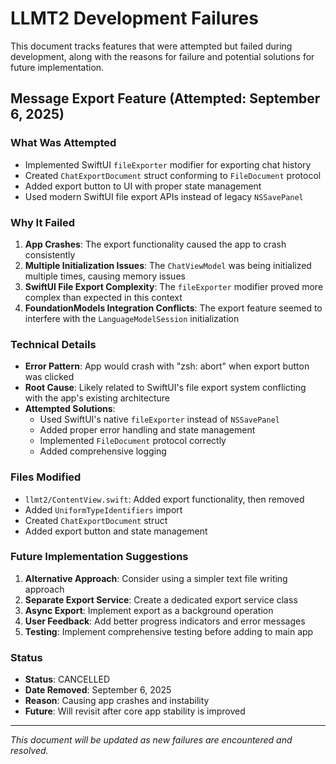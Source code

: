 # LLMT2 Development Failures

This document tracks features that were attempted but failed during development, along with the reasons for failure and potential solutions for future implementation.

## Message Export Feature (Attempted: September 6, 2025)

### What Was Attempted
- Implemented SwiftUI `fileExporter` modifier for exporting chat history
- Created `ChatExportDocument` struct conforming to `FileDocument` protocol
- Added export button to UI with proper state management
- Used modern SwiftUI file export APIs instead of legacy `NSSavePanel`

### Why It Failed
1. **App Crashes**: The export functionality caused the app to crash consistently
2. **Multiple Initialization Issues**: The `ChatViewModel` was being initialized multiple times, causing memory issues
3. **SwiftUI File Export Complexity**: The `fileExporter` modifier proved more complex than expected in this context
4. **FoundationModels Integration Conflicts**: The export feature seemed to interfere with the `LanguageModelSession` initialization

### Technical Details
- **Error Pattern**: App would crash with "zsh: abort" when export button was clicked
- **Root Cause**: Likely related to SwiftUI's file export system conflicting with the app's existing architecture
- **Attempted Solutions**:
  - Used SwiftUI's native `fileExporter` instead of `NSSavePanel`
  - Added proper error handling and state management
  - Implemented `FileDocument` protocol correctly
  - Added comprehensive logging

### Files Modified
- `llmt2/ContentView.swift`: Added export functionality, then removed
- Added `UniformTypeIdentifiers` import
- Created `ChatExportDocument` struct
- Added export button and state management

### Future Implementation Suggestions
1. **Alternative Approach**: Consider using a simpler text file writing approach
2. **Separate Export Service**: Create a dedicated export service class
3. **Async Export**: Implement export as a background operation
4. **User Feedback**: Add better progress indicators and error messages
5. **Testing**: Implement comprehensive testing before adding to main app

### Status
- **Status**: CANCELLED
- **Date Removed**: September 6, 2025
- **Reason**: Causing app crashes and instability
- **Future**: Will revisit after core app stability is improved

---

*This document will be updated as new failures are encountered and resolved.*
